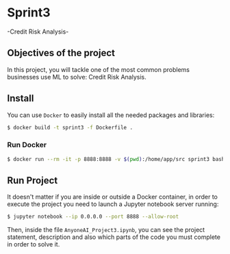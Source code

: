 # Sprint3
-Credit Risk Analysis-

## Objectives of the project

In this project, you will tackle one of the most common problems businesses use ML to solve: Credit Risk Analysis.

## Install

You can use `Docker` to easily install all the needed packages and libraries:

```bash
$ docker build -t sprint3 -f Dockerfile .
```

### Run Docker 

```bash
$ docker run --rm -it -p 8888:8888 -v $(pwd):/home/app/src sprint3 bash 
```

## Run Project

It doesn't matter if you are inside or outside a Docker container, in order to execute the project you need to launch a Jupyter notebook server running:

```bash
$ jupyter notebook --ip 0.0.0.0 --port 8888 --allow-root
```

Then, inside the file `AnyoneAI_Project3.ipynb`, you can see the project statement, description and also which parts of the code you must complete in order to solve it.